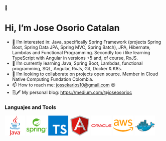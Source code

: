  👋 <h1> Hi, I’m Jose Osorio Catalan</h1>
 
 
- 👀 I’m interested in:  Java, specifically Spring Framework (projects Spring Boot, Spring Data JPA, Spring MVC, Spring Batch), 
 JPA, Hibernate, Lambdas and Functional Programming. Secondly too i like learning TypeScript with Angular in versions +5 and, of course, RxJS.
- 🌱 I’m currently learning Java, Spring Boot, Lambdas, functional programming, SQL, Angular, RxJs, Git, Docker & K8s.
- 💞️ I’m looking to collaborate on projects open source. Member in Cloud Native Computing Fundation Colombia.
- 📫 How to reach me: jossekarlos10@gmail.com 😉
- 🗒🖋 My personal blog: https://medium.com/@joseosorioc

<h3> Languajes  and Tools</h3>

<div align="left">

 <div>
    <img src="https://github.com/devicons/devicon/blob/master/icons/java/java-original-wordmark.svg" title="Java" alt="Java" width="65" height="65" style="max-width: 100%;">    
      <img src="https://github.com/devicons/devicon/blob/master/icons/spring/spring-original-wordmark.svg" title="Spring Framework" alt="Spring Framework" width="65" height="65" style="max-width: 100%;">
       <img src="https://github.com/devicons/devicon/blob/master/icons/typescript/typescript-original.svg" title="TypeScript" alt="TypeScript" width="65" height="65" style="max-width: 100%;"> 
    <img src="https://github.com/devicons/devicon/blob/master/icons/angularjs/angularjs-original.svg" title="Angular" alt="Angular" width="65" height="65" style="max-width: 100%;">    
    <img src="https://github.com/devicons/devicon/blob/master/icons/oracle/oracle-original.svg" title="Oracle" alt="Oracle" width="65" height="65" style="max-width: 100%;">
 <img src="https://github.com/devicons/devicon/blob/master/icons/amazonwebservices/amazonwebservices-plain-wordmark.svg" title="AWS" alt="AWS" width="65" height="65" style="max-width: 100%;">
  <img src="https://github.com/devicons/devicon/blob/master/icons/docker/docker-original.svg" title="Docker" alt="Docker" width="65" height="65" style="max-width: 100%;">
     
  

  
   
 </div>

</div>



